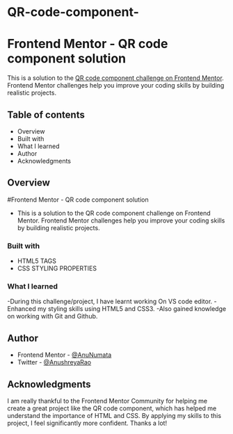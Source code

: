 # QR-code-component-
# Frontend Mentor - QR code component solution

This is a solution to the [QR code component challenge on Frontend Mentor](https://www.frontendmentor.io/challenges/qr-code-component-iux_sIO_H). Frontend Mentor challenges help you improve your coding skills by building realistic projects. 

## Table of contents

- Overview
- Built with
- What I learned
-  Author
- Acknowledgments


## Overview

#Frontend Mentor - QR code component solution
- This is a solution to the QR code component challenge on Frontend Mentor. Frontend Mentor challenges help you improve your coding skills by building realistic projects.

### Built with

- HTML5 TAGS
- CSS STYLING PROPERTIES
 

### What I learned

-During this challenge/project, I have learnt working On VS code editor.
-Enhanced my styling skills using HTML5 and CSS3.
-Also gained knowledge on working with Git and Github.

## Author


- Frontend Mentor - [@AnuNumata](https://www.frontendmentor.io/profile/AnuNumata)
- Twitter - [@AnushreyaRao](https://www.twitter.com/@AnushreyaRao)


## Acknowledgments

I am really thankful to the Frontend Mentor Community for helping me create a great project like the QR code component, which has helped me understand the importance of HTML and CSS. By applying my skills to this project, I feel significantly more confident. Thanks a lot!

